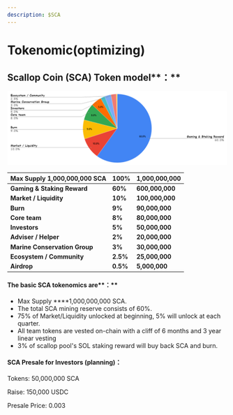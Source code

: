 ```yaml
---
description: $SCA
---
```


# Tokenomic\(optimizing\)

## **Scallop Coin \(SCA\)** Token model**：**

![](../.gitbook/assets/image%20%281%29.png)

| Max Supply **1,000,000,000 SCA** | **100%** | **1,000,000,000** |
| :--- | :--- | :--- |
| **Gaming & Staking Reward** | **60%** | **600,000,000** |
| **Market / Liquidity** | **10%** | **100,000,000** |
| **Burn** | **9%** | **90,000,000** |
| **Core team**  | **8%** | **80,000,000** |
| **Investors** | **5%** | **50,000,000** |
| **Adviser / Helper** | **2%** | **20,000,000** |
| **Marine Conservation Group** | **3%** | **30,000,000** |
| **Ecosystem / Community** | **2.5%** | **25,000,000** |
| **Airdrop** | **0.5%** | **5,000,000** |



#### The basic SCA tokenomics are**：**

* Max Supply ****1,000,000,000 SCA.
* The total SCA mining reserve consists of 60%.
* 75% of Market/Liquidity unlocked at beginning, 5% will unlock at each quarter.
* All team tokens are vested on-chain with a cliff of 6 months and 3 year linear vesting
* 3% of scallop pool's SOL staking reward will buy back SCA and burn.

#### 

#### SCA Presale for **Investors \(**planning**\)：**

Tokens: 50,000,000 SCA 

Raise: 150,000 USDC

Presale Price: 0.003



#### 

